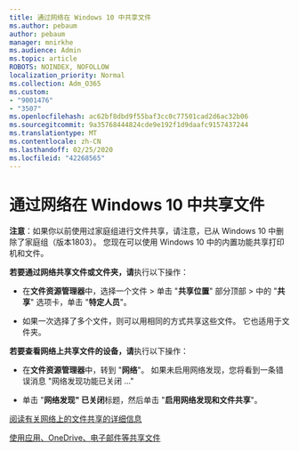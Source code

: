 ```yaml
---
title: 通过网络在 Windows 10 中共享文件
ms.author: pebaum
author: pebaum
manager: mnirkhe
ms.audience: Admin
ms.topic: article
ROBOTS: NOINDEX, NOFOLLOW
localization_priority: Normal
ms.collection: Adm_O365
ms.custom:
- "9001476"
- "3507"
ms.openlocfilehash: ac62bf8dbd9f55baf3cc0c77501cad2d6ac32b06
ms.sourcegitcommit: 9a35768444824cde9e192f1d9daafc9157437244
ms.translationtype: MT
ms.contentlocale: zh-CN
ms.lasthandoff: 02/25/2020
ms.locfileid: "42268565"
---
```

# <a name="file-sharing-over-a-network-in-windows-10"></a>通过网络在 Windows 10 中共享文件

**注意**：如果你以前使用过家庭组进行文件共享，请注意，已从 Windows 10 中删除了家庭组（版本1803）。 您现在可以使用 Windows 10 中的内置功能共享打印机和文件。

**若要通过网络共享文件或文件夹，请**执行以下操作：

- 在**文件资源管理器**中，选择一个文件 > 单击 "**共享位置**" 部分顶部 > 中的 "**共享**" 选项卡，单击 "**特定人员**"。
          
- 如果一次选择了多个文件，则可以用相同的方式共享这些文件。 它也适用于文件夹。

**若要查看网络上共享文件的设备，请**执行以下操作：

- 在**文件资源管理器**中，转到 "**网络**"。 如果未启用网络发现，您将看到一条错误消息 "网络发现功能已关闭 ..."

- 单击 "**网络发现" 已关闭**标题，然后单击 "**启用网络发现和文件共享**"。 
          

[阅读有关网络上的文件共享的详细信息](https://support.microsoft.com/help/4092694/windows-10-file-sharing-over-a-network)

[使用应用、OneDrive、电子邮件等共享文件](https://support.microsoft.com/help/4027674/windows-10-share-files-in-file-explorer)
